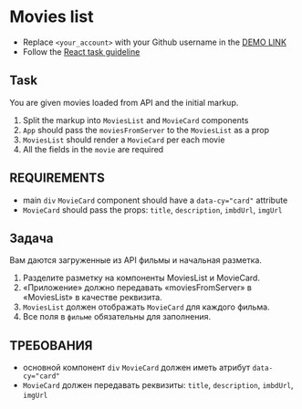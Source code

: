 # Movies list
- Replace `<your_account>` with your Github username in the
 [DEMO LINK](https://Oleksandr-Ivanchenko.github.io/react_movies-list/)
- Follow the [React task guideline](https://github.com/mate-academy/react_task-guideline#react-tasks-guideline)

## Task
You are given movies loaded from API and the initial markup.
1. Split the markup into `MoviesList` and `MovieCard` components
2. `App` should pass the `moviesFromServer` to the `MoviesList` as a prop
3. `MoviesList` should render a `MovieCard` per each movie
4. All the fields in the `movie` are required

## REQUIREMENTS

- main `div` `MovieCard` component should have a `data-cy="card"` attribute
- `MovieCard` should pass the props: `title`, `description`, `imbdUrl`, `imgUrl`


## Задача
Вам даются загруженные из API фильмы и начальная разметка.
1. Разделите разметку на компоненты MoviesList и MovieCard.
2. «Приложение» должно передавать «moviesFromServer» в «MoviesList» в качестве реквизита.
3. `MoviesList` должен отображать `MovieCard` для каждого фильма.
4. Все поля в `фильме` обязательны для заполнения.

## ТРЕБОВАНИЯ

- основной компонент `div` `MovieCard` должен иметь атрибут `data-cy="card"`
- `MovieCard` должен передавать реквизиты: `title`, `description`, `imbdUrl`, `imgUrl`

